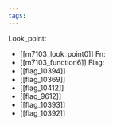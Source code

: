```yaml
---
tags:
---
```

Look_point:
- [[m7103_look_point0]]
Fn:
- [[m7103_function6]]
Flag:
- [[flag_10394]]
- [[flag_10369]]
- [[flag_10412]]
- [[flag_9612]]
- [[flag_10393]]
- [[flag_10392]]
